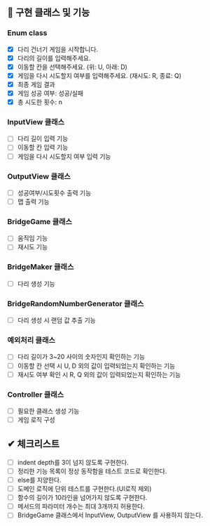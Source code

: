 ## 📢 구현 클래스 및 기능
### Enum class
- [x] 다리 건너기 게임을 시작합니다.
- [x] 다리의 길이를 입력해주세요.
- [x] 이동할 칸을 선택해주세요. (위: U, 아래: D)
- [x] 게임을 다시 시도할지 여부를 입력해주세요. (재시도: R, 종료: Q)
- [x] 최종 게임 결과
- [x] 게임 성공 여부: 성공/실패
- [x] 총 시도한 횟수: n
 
### InputView 클래스
- [ ] 다리 길이 입력 기능
- [ ] 이동할 칸 입력 기능
- [ ] 게임을 다시 시도할지 여부 입력 기능

### OutputView 클래스
- [ ] 성공여부/시도횟수 출력 기능
- [ ] 맵 출력 기능

### BridgeGame 클래스
- [ ] 움직임 기능
- [ ] 재시도 기능

### BridgeMaker 클래스
- [ ] 다리 생성 기능

### BridgeRandomNumberGenerator 클래스
- [ ] 다리 생성 시 랜덤 값 추출 기능

### 예외처리 클래스
- [ ] 다리 길이가 3~20 사이의 숫자인지 확인하는 기능
- [ ] 이동할 칸 선택 시 U, D 외의 값이 입력되었는지 확인하는 기능
- [ ] 재시도 여부 확인 시 R, Q 외의 값이 입력되었는지 확인하는 기능

### Controller 클래스
- [ ] 필요한 클래스 생성 기능
- [ ] 게임 로직 구성

## ✔ 체크리스트
- [ ] indent depth를 3이 넘지 않도록 구현한다.
- [ ] 정리한 기능 목록이 정상 동작함을 테스트 코드로 확인한다.
- [ ] else를 지양한다.
- [ ] 도메인 로직에 단위 테스트를 구현한다.(UI로직 제외)
- [ ] 함수의 길이가 10라인을 넘어가지 않도록 구현한다.
- [ ] 메서드의 파라미터 개수는 최대 3개까지 허용한다.
- [ ] BridgeGame 클래스에서 InputView, OutputView 를 사용하지 않는다.